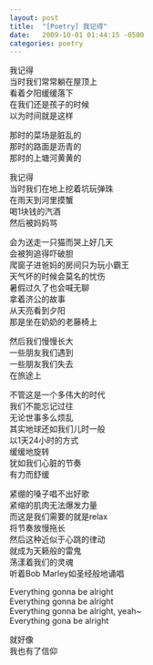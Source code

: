 ```yaml
---
layout: post
title:  "[Poetry] 我记得"
date:   2009-10-01 01:44:15 -0500
categories: poetry
---
```


我记得\
当时我们常常躺在屋顶上\
看着夕阳缓缓落下\
在我们还是孩子的时候\
以为时间就是这样

那时的菜场是脏乱的\
那时的路面是沥青的\
那时的上塘河黄黄的

我记得\
当时我们在地上挖着坑玩弹珠\
在雨天到河里摸蟹\
喝1块钱的汽酒\
然后被妈妈骂

会为送走一只猫而哭上好几天\
会被狗追得吓破胆\
爬窗子进爸妈的房间只为玩小霸王\
天气坏的时候会莫名的忧伤\
暑假过久了也会喊无聊\
拿着济公的故事\
从天亮看到夕阳\
那是坐在奶奶的老藤椅上

然后我们慢慢长大\
一些朋友我们遇到\
一些朋友我们失去\
在旅途上

不管这是一个多伟大的时代\
我们不能忘记过往\
无论世事多么烦乱\
其实地球还如我们儿时一般\
以1天24小时的方式\
缓缓地旋转\
犹如我们心脏的节奏\
有力而舒缓

紧绷的嗓子唱不出好歌\
紧缩的肌肉无法爆发力量\
而这是我们需要的就是relax\
将节奏放慢拖长\
然后这种近似于心跳的律动\
就成为天籁般的雷鬼\
荡漾着我们的灵魂\
听着Bob Marley如圣经般地诵唱

Everything gonna be alright\
Everything gonna be alright\
Everything gonna be alright, yeah~\
Everything gona be alright

就好像\
我也有了信仰
